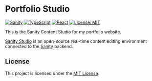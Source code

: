 # Portfolio Studio

[![Sanity](https://img.shields.io/badge/Sanity-F03E2F?logo=Sanity&logoColor=white)](https://www.sanity.io)
[![TypeScript](https://img.shields.io/badge/TypeScript-3178C6?logo=TypeScript&logoColor=white)](https://www.typescriptlang.org)
[![React](https://img.shields.io/badge/React-gray?logo=React&logoColor=61DAFB)](http://react.dev)
[![License: MIT](https://img.shields.io/badge/License-MIT-blue)](LICENSE.md)

This is the Sanity Content Studio for my portfolio website.

[Sanity Studio](https://www.sanity.io/studio) is an open-source real-time content editing environment connected to the [Sanity](https://www.sanity.io) backend.

## License

This project is licensed under the [MIT License](LICENSE.md).
